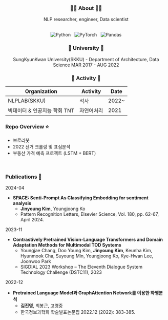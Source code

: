 <div align="center">

### 👩‍💻 About 👩‍💻
</div>

<div align="center">
NLP researcher, engineer, Data scientist  
<br/> 
<br/> 

![Python](https://img.shields.io/badge/python-3670A0?style=plastic&logo=python&logoColor=ffdd54) &nbsp; 
![PyTorch](https://img.shields.io/badge/PyTorch-%23EE4C2C.svg?style=plastic&logo=PyTorch&logoColor=white) &nbsp; 
![Pandas](https://img.shields.io/badge/pandas-%23150458.svg?style=plastic&logo=pandas&logoColor=white)

</div>



<div align="center">

###  🏫 University 🏫

SungKyunKwan University(SKKU) - Department of Architecture, Data Science MAR 2017 - AUG 2022
</div>

<div align="center">

###  🧩 Activity 🧩

| Organization | Activity | Date       |
|--------------|----------|------------|
| NLPLAB(SKKU)  | 석사  | 2022~ |
| 빅데이터 & 인공지능 학회 TNT  | 자연어처리 | 2021 |
</div>

### Repo Overview ⭐️

- 브로리봇 
- 2022 선거 크롤링 및 표심분석
- 부동산 가격 예측 프로젝트 (LSTM + BERT)

</br>

### Publications 🦜

2024-04

- **SPACE: Senti-Prompt As Classifying Embedding for sentiment analysis**
  - **Jinyoung Kim**, Youngjoong Ko 
  - Pattern Recognition Letters, Elsevier Science, Vol. 180, pp. 62-67, April 2024.
  

2023-11

- **Contrastively Pretrained Vision-Language Transformers and Domain Adaptation Methods for Multimodal TOD Systems**
  - Youngjae Chang, Doo Young Kim, **Jinyoung Kim**, Keunha Kim, Hyunmook Cha, Suyoung Min, Youngjoong Ko, Kye-Hwan Lee, Joonwoo Park 
  - SIGDIAL 2023 Workshop – The Eleventh Dialogue System Technology Challenge (DSTC11), 2023
  

2022-12

- **Pretrained Language Model과 GraphAttention Network를 이용한 화행분석**
  - **김진영**, 최봉근, 고영중
  - 한국정보과학회 학술발표논문집 2022.12 (2022): 383-385.


